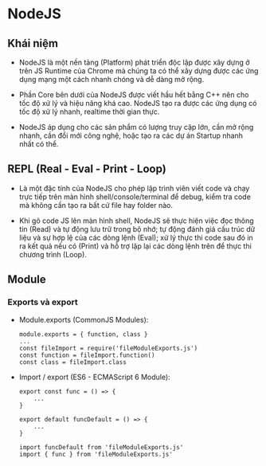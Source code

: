 # **NodeJS**

## Khái niệm
* NodeJS là một nền tảng (Platform) phát triển độc lập được xây dựng ở trên JS Runtime của Chrome mà chúng ta có thể xây dựng được các ứng dụng mạng một cách nhanh chóng và dễ dàng mở rộng.

* Phần Core bên dưới của NodeJS được viết hầu hết bằng C++ nên cho tốc độ xử lý và hiệu năng khá cao.
NodeJS tạo ra được các ứng dụng có tốc độ xử lý nhanh, realtime thời gian thực.

* NodeJS áp dụng cho các sản phẩm có lượng truy cập lớn, cần mở rộng nhanh, cần đổi mới công nghệ, hoặc tạo ra các dự án Startup nhanh nhất có thể.

## REPL (Real - Eval - Print - Loop)
* Là một đặc tính của NodeJS cho phép lập trình viên viết code và chạy trực tiếp trên màn hình shell/console/terminal để debug, kiểm tra code mà không cần tạo ra bất cứ file hay folder nào.

* Khi gõ code JS lên màn hình shell, NodeJS sẽ thực hiện việc đọc thông tin (Read) và tự động lưu trữ trong bộ nhớ; tự động đánh giá cấu trúc dữ liệu và sự hợp lệ của các dòng lệnh (Eval); xử lý thực thi code sau đó in ra kết quả nếu có (Print) và hỗ trợ lặp lại các dòng lệnh trên để thực thi chương trình (Loop).

## Module
### Exports và export
* Module.exports (CommonJS Modules):
    ``` JS
    module.exports = { function, class }
    ...
    const fileImport = require('fileModuleExports.js')
    const function = fileImport.function()
    const class = fileImport.class
    ```
* Import / export (ES6 - ECMAScript 6 Module):
    ``` JS
    export const func = () => {
        ...
    }

    export default funcDefault = () => {
        ...
    }

    import funcDefault from 'fileModuleExports.js'
    import { func } from 'fileModuleExports.js'
    ```